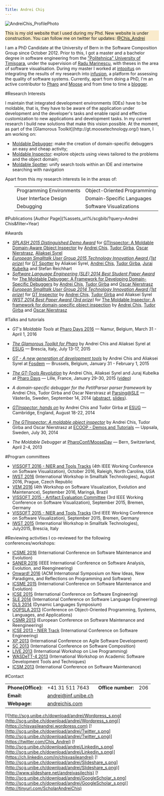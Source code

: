 ```yaml
---
Title: Andrei Chiş
---
```


![AndreiChis_ProfilePhoto](%assets_url%/files/72/e6w80t6hd2fmj89j85pn37aq2mn88d/AndreiChis-262x272.png)

<div style="background-color:#faebcc">This is my old website that I used during my Phd. New website is under construction. You can follow me on twitter for updates: <a href="https://twitter.com/Chis_Andrei">@Chis_Andrei</a> </div>

I am a PhD Candidate at the University of Bern in the Software Composition Group since October 2012. Prior to this, I got a master and a bachelor degree in software engineering from the ["Politehnica" University of Timişoara](http://www.upt.ro/en/), under the supervision of [Radu Marinescu](http://bigfoot.cs.upt.ro/~radum/), with theses in the area of software visualisation. During my master I worked at [intooitus](http://www.intooitus.com) on integrating the results of my research into [infusion](http://www.intooitus.com/products/infusion), a platform for assessing the quality of software systems. Currently, apart from doing a PhD, I'm an active contributor to [Pharo](http://pharo.org/) and [Moose](http://moosetechnology.org/) and from time to time a [blogger](https://chisvasileandrei.wordpress.com/).

#Research Interests
<div>
I maintain that integrated development environments (IDEs) have to be moldable, that is, they have to be aware of the application under development and the developer's tasks and enable rapid and effective customization to new applications and development tasks. In my current research I build new solutions that make this vision possible. At the moment, as part of the [Glamorous Toolkit](http://gt.moosetechnology.org/) team, I am working on:
</div>

-  [Moldable Debugger](http://scg.unibe.ch/research/moldabledebugger): make the creation of domain-specific debuggers an easy and cheap activity;
-  [Moldable Inspector](http://scg.unibe.ch/research/moldableinspector): explore objects using views tailored to the problems and the object domain;
-  [Moldable Spotter](http://scg.unibe.ch/research/moldablespotter): unify search tools within an IDE and intertwine searching with navigation 

Apart from this my research interests lie in the areas of:
<div style="padding-left: 30px;">

| | |
|---|---|
|Programming Environments| Object-Oriented Programming
|User Interface Design| Domain-Specific Languages
|Debugging| Software Visualizations
</div>


#Publications
[Author Page](%assets_url%/scgbib/?query=Andrei Chis&filter=Year)

#Awards

- *[SPLASH 2015 Distinguished Demo Award](http://2015.splashcon.org)* for [GTInspector: A Moldable Domain-Aware Object Inspector](http://2015.splashcon.org/event/splash2015-demos-gtinspector-a-moldable-domain-aware-object-inspector) by [Andrei Chiş](%base_url%/staff/andreichis), [Tudor Girba](http://www.tudorgirba.com/), [Oscar Nierstrasz](%base_url%/staff/oscar), [Aliaksei Syrel](%base_url%/wiki/alumni/AliakseiSyrel)
- *[European Smalltalk User Group 2015 Technology Innovation Award (1st prize)](http://www.esug.org/wiki/pier/Conferences/2015/Innovation-Technology-Awards)* for [GT Spotter](http://gt.moosetechnology.org/) by Aliaksei Syrel, [Andrei Chiş](%base_url%/staff/andreichis), [Tudor Girba](http://www.tudorgirba.com/), [Juraj Kubelka](http://www.juraj-kubelka.cz/) and Stefan Reichhart
- *[Software Language Engineering (SLE) 2014 Best Student Paper Award](http://www.sleconf.org/2014/AcceptedPapers.html)* for [The Moldable Debugger: A Framework for Developing Domain-Specific Debuggers](%assets_url%/scgbib/?query=Chis14b&filter=Year) by [Andrei Chiş](%base_url%/staff/andreichis), [Tudor Girba](http://www.tudorgirba.com/) and [Oscar Nierstrasz](%base_url%/staff/oscar)
- *[European Smalltalk User Group 2014 Technology Innovation Award (1st prize)](http://www.esug.org/wiki/pier/Conferences/2014/Innovation-Technology-Awards)* for [GT Inspector](http://gt.moosetechnology.org/) by [Andrei Chiş](%base_url%/staff/andreichis), [Tudor Girba](http://www.tudorgirba.com/) and Aliaksei Syrel
-  *[IWST 2014 Best Paper Award (3rd prize)](http://www.esug.org/wiki/pier/Conferences/2014/IWST14)* for [The Moldable Inspector: A framework for domain-specific object inspection](%assets_url%/scgbib/?query=Chis14a&filter=Year) by [Andrei Chiş](%base_url%/staff/andreichis), [Tudor Girba](http://www.tudorgirba.com/) and [Oscar Nierstrasz](%base_url%/staff/oscar)

#Talks and tutorials

-  *GT's Moldable Tools* at  [Pharo Days 2016](http://pharodays2016.pharo.org) &mdash; Namur, Belgium, March 31 - April 1, 2016


-  *[The Glamorous Toolkit for Pharo](http://www.esug.org/wiki/pier/Conferences/2015/Conference-Schedule)* by Andrei Chis and Aliaksei Syrel at [ESUG](http://www.esug.org/wiki/pier/Conferences/2015/) &mdash; Brescia, Italy, July 13-17, 2015
-  *[GT - A new generation of development tools](https://archive.fosdem.org/2015/schedule/event/gt/)* by Andrei Chis and Aliaksei Syrel at [Fosdem](https://archive.fosdem.org/2015/) &mdash; Brussels, Belgium, January 31 - February 1, 2015
-  *[The GT-Tools Revolution](https://medium.com/concerning-pharo/pharo-days-2015-6336d6ee2a23)* by Andrei Chis, Aliaksei Syrel and Juraj Kubelka at [Pharo Days](https://medium.com/concerning-pharo/pharo-days-2015-6336d6ee2a23) &mdash; Lille, France, January 29-30, 2015 ([video](https://www.youtube.com/watch?v=Nmcou_5um2s&list=PL4actYd6bfnz98ngrKALwwStl3C3odEKG&index=14))


-  *A domain-specific debugger for the PetitParser parser framework* by Andrei Chis, Tudor Girba and Oscar Nierstrasz at [Parsing@SLE](http://www.sleconf.org/2014/Parsing-at-SLE.html) &mdash; Västerås, Sweden, September 14, 2014 ([abstract](http://scg.unibe.ch/download/andrei/PetitParserDebugger-ParsingSLE-Abstract.pdf), [slides](http://www.sleconf.org/2014/parsing-slides/7-PetitParserDebugger.pdf)).
-  *[GTInspector: hands on](http://esug.org/wiki/pier/Conferences/2014/Conference-Schedule)* by Andrei Chis and Tudor Girba at [ESUG](http://esug.org/wiki/pier/Conferences/2014) &mdash; Cambridge, England, August 18-22, 2014 
-  *[The GTInspector: A moldable object inspector](http://ecoop14.it.uu.se/programme/demos.php/#gtinspector)* by Andrei Chis, Tudor Girba and Oscar Nierstrasz at [ECOOP - Demos and Tutorials](http://ecoop14.it.uu.se/programme/demos.php) &mdash; Uppsala, Sweden, July 30, 2014
-  *The Moldable Debugger* at [PharoConf/MooseDay](http://scg.unibe.ch/wiki/events/pharoconf-mooseday-2013) &mdash; Bern, Switzerland, April 2-4, 2013

#Program committees

-  [VISSOFT 2016 - NIER and Tools Tracks](http://vissoft16.ysu.edu/) (4th IEEE Working Conference on Software Visualization), October 2016, Raleigh, North Carolina, USA
-  [IWST 2016](http://esug.org/wiki/pier/Conferences/2016/International-Workshop-IWST_16) (International Workshop in Smalltalk Technologies), August 2016, Prague, Czech Republic
-  [VEM 2016](http://www.vem2016.ufba.br/submissions.html) (4th Workshop on Software Visualization, Evolution and Maintenance), September 2016, Maringá, Brazil
-  [VISSOFT 2015 - Artifact Evaluation Committee](http://vissoft.dcc.uchile.cl/) (3rd IEEE Working Conference on Software Visualization), September 2015, Bremen, Germany
-  [VISSOFT 2015 - NIER and Tools Tracks](http://vissoft.dcc.uchile.cl/) (3rd IEEE Working Conference on Software Visualization), September 2015, Bremen, Germany
-  [IWST 2015](http://www.esug.org/wiki/pier/Conferences/2015/International-Workshop-IWST_15) (International Workshop in Smalltalk Technologies), July2015, Brescia, Italy

#Reviewing activities
I co-reviewed for the following conferences/workshops:

-  [ICSME 2016](http://icsme2016.github.io/) (International Conference on Software Maintenance and Evolution)
-  [SANER 2016](http://saner.inf.usi.ch/) (IEEE International Conference on Software Analysis, Evolution, and Reengineering)
-  [Onward! 2016](http://conf.researchr.org/track/onward2016/onward-2016-papers/) (ACM International Symposium on New Ideas, New Paradigms, and Reflections on Programming and Software)
-  [ICSME 2015](http://www.icsme.uni-bremen.de/) (International Conference on Software Maintenance and Evolution)
-  [ICSE 2015](http://2015.icse-conferences.org/) (International Conference on Software Engineering)
-  [SLE 2014](http://www.sleconf.org/2014/) (International Conference on Software Language Engineering)
-  [DLS 2014](http://www.dynamic-languages-symposium.org/dls-14/) (Dynamic Languages Symposium)
-  [OOPSLA 2013](http://splashcon.org/2013/) (Conference on Object-Oriented Programming, Systems, Languages, and Applications)
-  [CSMR 2013](http://csmr2013.disi.unige.it/) (European Conference on Software Maintenance and Reengineering)
-  [ICSE 2013 - NIER Track](http://2013.icse-conferences.org/index.html) (International Conference on Software Engineering)
-  [XP 2013](http://xp2013.org/) (International Conference on Agile Software Development)
-  [SC 2013](http://sc2013.ec-spride.de/call-for-papers/) (International Conference on Software Composition)
-  [LIVE 2013](http://liveprogramming.github.io/2013/) (International Workshop on Live Programming)
-  [WASDeTT-4 2013](http://wasdett.org/2013/) (International Workshop on Academic Software Development Tools and Techniques)
-  [ICSM 2013](http://icsm2013.tue.nl/) (International Conference on Software Maintenance)

#Contact

| | | | |
|---|---|---|---|
|**Phone(Office):**|\+41 31 511 7643 |**Office number:**|206
|**Email:**|<a href="mailto:andrei@inf.unibe.ch">andrei@inf.unibe.ch</a>
|**Webpage:**|[andreichis.com](http://www.andreichis.com)

[![http://scg.unibe.ch/download/andrei/Wordpress_s.png](http://scg.unibe.ch/download/andrei/Wordpress_s.png)](https://chisvasileandrei.wordpress.com)
[![http://scg.unibe.ch/download/andrei/Twitter_s.png](http://scg.unibe.ch/download/andrei/Twitter_s.png)](https://twitter.com/Chis_Andrei) 
[![http://scg.unibe.ch/download/andrei/Linkedin_s.png](http://scg.unibe.ch/download/andrei/Linkedin_s.png)](https://ch.linkedin.com/in/chisvasileandrei)
[![http://scg.unibe.ch/download/andrei/Slideshare_s.png](http://scg.unibe.ch/download/andrei/Slideshare_s.png)](http://www.slideshare.net/andreivasilechis)
[![http://scg.unibe.ch/download/andrei/GoogleScholar_s.png](http://scg.unibe.ch/download/andrei/GoogleScholar_s.png)](http://tinyurl.com/ScholarAndreiChis)
